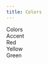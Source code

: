 ```yaml
---
title: Colors
---
```


<div class=" w-[16rem] bg-fg-1 border border-stroke p-16 flex flex-col gap-16 rounded-6">
  Colors
  <div class=" bg-accent border border-stroke p-16 rounded-6 text-text-invert">
      Accent
  </div>
  <div class=" bg-red border border-stroke p-16 rounded-6 text-text-invert">
      Red
  </div>
  <div class=" bg-yellow border border-stroke p-16 rounded-6 text-text-invert">
      Yellow
  </div>
  <div class=" bg-green border border-stroke p-16 rounded-6 text-text-invert">
      Green
  </div>
</div>
